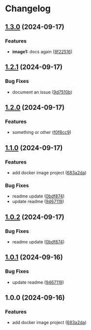 # Changelog

## [1.3.0](https://github.com/LiptonB/releaseplease-test/compare/image1-v1.2.1...image1-v1.3.0) (2024-09-17)


### Features

* **image1:** docs again ([8f22516](https://github.com/LiptonB/releaseplease-test/commit/8f22516b2ef242755b666f617504c695dc45c9c5))

## [1.2.1](https://github.com/LiptonB/releaseplease-test/compare/image1-v1.2.0...image1-v1.2.1) (2024-09-17)


### Bug Fixes

* document an issue ([9d7510b](https://github.com/LiptonB/releaseplease-test/commit/9d7510b77e6d0cbfb357392074049670755dfcee))

## [1.2.0](https://github.com/LiptonB/releaseplease-test/compare/image1-v1.1.0...image1-v1.2.0) (2024-09-17)


### Features

* something or other ([f0f8cc9](https://github.com/LiptonB/releaseplease-test/commit/f0f8cc94b1b74ab3a8cceefa8c09e62bbc3ede0f))

## [1.1.0](https://github.com/LiptonB/releaseplease-test/compare/image1-v1.0.2...image1-v1.1.0) (2024-09-17)


### Features

* add docker image project ([683a2da](https://github.com/LiptonB/releaseplease-test/commit/683a2daf5b9411b60fadd852b06efaf3be0f491a))


### Bug Fixes

* readme update ([0bdf874](https://github.com/LiptonB/releaseplease-test/commit/0bdf8740ca90b6054d7ccf9847c5e198ce09e1c8))
* update readme ([9467119](https://github.com/LiptonB/releaseplease-test/commit/94671196ffa6ef89715a15db4afb7904d9f14cd9))

## [1.0.2](https://github.com/LiptonB/releaseplease-test/compare/image1-v1.0.1...image1-v1.0.2) (2024-09-17)


### Bug Fixes

* readme update ([0bdf874](https://github.com/LiptonB/releaseplease-test/commit/0bdf8740ca90b6054d7ccf9847c5e198ce09e1c8))

## [1.0.1](https://github.com/LiptonB/releaseplease-test/compare/image1-v1.0.0...image1-v1.0.1) (2024-09-16)


### Bug Fixes

* update readme ([9467119](https://github.com/LiptonB/releaseplease-test/commit/94671196ffa6ef89715a15db4afb7904d9f14cd9))

## 1.0.0 (2024-09-16)


### Features

* add docker image project ([683a2da](https://github.com/LiptonB/releaseplease-test/commit/683a2daf5b9411b60fadd852b06efaf3be0f491a))
